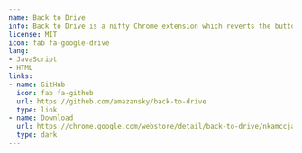 ```yaml
---
name: Back to Drive
info: Back to Drive is a nifty Chrome extension which reverts the button link on the upper left of Google Docs, Sheets, and Slides pages back to what it used to be, drive.google.com.
license: MIT
icon: fab fa-google-drive
lang:
- JavaScript
- HTML
links:
- name: GitHub
  icon: fab fa-github
  url: https://github.com/amazansky/back-to-drive
  type: link
- name: Download
  url: https://chrome.google.com/webstore/detail/back-to-drive/nkamccjapcjemblidlcaipacjgkmpgkp
  type: dark
---
```

